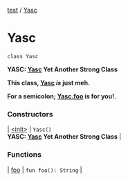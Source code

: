 [test](test/index) / [Yasc](test/-yasc/index)

# Yasc

`class Yasc`

**YASC: [Yasc](test/-yasc/index) Yet Another Strong Class**

**This class, [Yasc](test/-yasc/index) *is* just meh.**

**For a semicolon; [Yasc.foo](test/-yasc/foo) is for you!.**

### Constructors

| [&lt;init&gt;](test/-yasc/-init-) | `Yasc()`<br>**YASC: [Yasc](test/-yasc/index) Yet Another Strong Class** |

### Functions

| [foo](test/-yasc/foo) | `fun foo(): String` |

